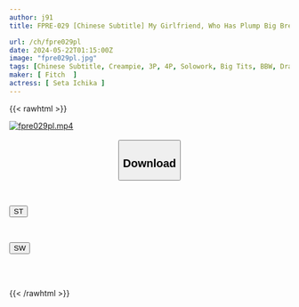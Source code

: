 ```yaml
---
author: j91
title: FPRE-029 [Chinese Subtitle] My Girlfriend, Who Has Plump Big Breasts And Is As Friendly As A Dog, Was A Creampie Pet With Zero Sense Of Chastity And Was Passed Around By All The Men In The Volleyball Circle. Ichika Seta

url: /ch/fpre029pl
date: 2024-05-22T01:15:00Z
image: "fpre029pl.jpg"
tags: [Chinese Subtitle, Creampie, 3P, 4P, Solowork, Big Tits, BBW, Drama, Cuckold	]
maker: [ Fitch  ]
actress: [ Seta Ichika ]
---
```



{{< rawhtml >}}

<div class="video" data-videoid="GjGvw9lpkKH11Ml">
    <a href="javascript:;">
        <img src="/ch/fpre029pl/fpre029pl.jpg" width="WIDTH" height="HEIGHT" alt="fpre029pl.mp4" loading="lazy">
    </a>
</div>

<script type="text/javascript" src="https://j91.asia/asset/on-demand-st.js"></script>

<br>
  <link rel="stylesheet" href="https://j91.asia/asset/bs5.css">
  
  <center>
  <button class="btn btn-primary" type="button" data-bs-toggle="collapse" data-bs-target=".multi-collapse" aria-expanded="false" aria-controls="multiCollapseExample1 multiCollapseExample2"><h2>Download</h2></button></center>
</p>
<div class="row">
  <div class="col">
    <div class="collapse multi-collapse" id="multiCollapseExample1">
      <div class="card card-body">
	      	      <br>
<div class="buttons">  
<p><a href="/ch/fpre029pl/st.html" target="_blank"><button class="btn-hover color-3"><i class="fa fa-download"></i> ST</button></a></p></div>
    </div>
  </div>
</div>
  <div class="col">
    <div class="collapse multi-collapse" id="multiCollapseExample2">
      <div class="card card-body">
	      <br>
<div class="buttons">
<p><a href="/ch/fpre029pl/sw.html" target="_blank"><button class="btn-hover color-2"><i class="fa fa-download"></i> SW</button></a></p></div>
<br><br>
      </div>
    </div>
  </div>
</div>

{{< /rawhtml >}}